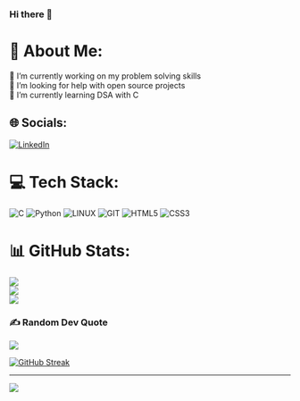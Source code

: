 ### Hi there 👋
# 💫 About Me:
🔭 I’m currently working on my problem solving skills<br>🤝 I’m looking for help with open source projects<br>🌱 I’m currently learning DSA with C<br>


## 🌐 Socials:
[![LinkedIn](https://img.shields.io/badge/LinkedIn-%230077B5.svg?logo=linkedin&logoColor=white)](https://linkedin.com/in/www.linkedin.com/in/sk-jiyad-63aa36271) 

# 💻 Tech Stack:
![C](https://img.shields.io/badge/c-%2300599C.svg?style=for-the-badge&logo=c&logoColor=white) ![Python](https://img.shields.io/badge/python-3670A0?style=for-the-badge&logo=python&logoColor=ffdd54) ![LINUX](https://img.shields.io/badge/Linux-FCC624?style=for-the-badge&logo=linux&logoColor=black) ![GIT](https://img.shields.io/badge/Git-fc6d26?style=for-the-badge&logo=git&logoColor=white) ![HTML5](https://img.shields.io/badge/html5-%23E34F26.svg?style=for-the-badge&logo=html5&logoColor=white) ![CSS3](https://img.shields.io/badge/css3-%231572B6.svg?style=for-the-badge&logo=css3&logoColor=white)
# 📊 GitHub Stats:
![](https://github-readme-stats.vercel.app/api?username=ZRX-SIGMA&theme=radical&hide_border=false&include_all_commits=true&count_private=true)<br/>
![](https://github-readme-streak-stats.herokuapp.com/?user=ZRX-SIGMA&theme=radical&hide_border=false)<br/>
![](https://github-readme-stats.vercel.app/api/top-langs/?username=ZRX-SIGMA&theme=radical&hide_border=false&include_all_commits=true&count_private=true&layout=compact)

### ✍️ Random Dev Quote
![](https://quotes-github-readme.vercel.app/api?type=horizontal&theme=radical)

[![GitHub Streak](https://streak-stats.demolab.com/?user=ZRX-SIGMA)](https://git.io/streak-stats)

---
[![](https://visitcount.itsvg.in/api?id=ZRX-SIGMA&icon=2&color=0)](https://visitcount.itsvg.in)

<!-- Proudly created with GPRM ( https://gprm.itsvg.in ) -->
<!--
**ZRX-SIGMA/ZRX-SIGMA** is a ✨ _special_ ✨ repository because its `README.md` (this file) appears on your GitHub profile.

Here are some ideas to get you started:

- 🔭 I’m currently working on ...
- 🌱 I’m currently learning ...
- 👯 I’m looking to collaborate on ...
- 🤔 I’m looking for help with ...
- 💬 Ask me about ...
- 📫 How to reach me: ...
- 😄 Pronouns: ...
- ⚡ Fun fact: ...
-->
